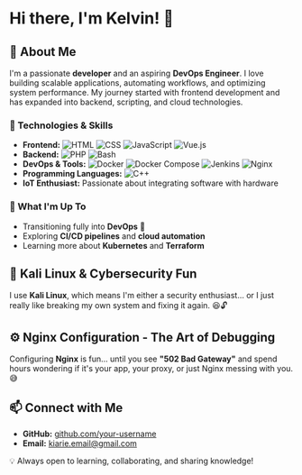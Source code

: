 # Hi there, I'm Kelvin! 👋

## 🚀 About Me
I'm a passionate **developer** and an aspiring **DevOps Engineer**. I love building scalable applications, automating workflows, and optimizing system performance. My journey started with frontend development and has expanded into backend, scripting, and cloud technologies.

### 🔧 Technologies & Skills
- **Frontend:** ![HTML](https://img.shields.io/badge/HTML5-%23E34F26.svg?style=flat&logo=html5&logoColor=white) ![CSS](https://img.shields.io/badge/CSS3-%231572B6.svg?style=flat&logo=css3&logoColor=white) ![JavaScript](https://img.shields.io/badge/JavaScript-%23F7DF1E.svg?style=flat&logo=javascript&logoColor=black) ![Vue.js](https://img.shields.io/badge/Vue.js-%234FC08D.svg?style=flat&logo=vue.js&logoColor=white)
- **Backend:** ![PHP](https://img.shields.io/badge/PHP-%23777BB4.svg?style=flat&logo=php&logoColor=white) ![Bash](https://img.shields.io/badge/Bash-%234EAA25.svg?style=flat&logo=gnu-bash&logoColor=white)
- **DevOps & Tools:** ![Docker](https://img.shields.io/badge/Docker-%230084D6.svg?style=flat&logo=docker&logoColor=white) ![Docker Compose](https://img.shields.io/badge/Docker%20Compose-%230084D6.svg?style=flat&logo=docker&logoColor=white) ![Jenkins](https://img.shields.io/badge/Jenkins-%23D24939.svg?style=flat&logo=jenkins&logoColor=white) ![Nginx](https://img.shields.io/badge/Nginx-%23009639.svg?style=flat&logo=nginx&logoColor=white)
- **Programming Languages:** ![C++](https://img.shields.io/badge/C++-%2300599C.svg?style=flat&logo=c%2B%2B&logoColor=white)
- **IoT Enthusiast:** Passionate about integrating software with hardware

### 🎯 What I'm Up To
- Transitioning fully into **DevOps** 🚀
- Exploring **CI/CD pipelines** and **cloud automation**
- Learning more about **Kubernetes** and **Terraform**

## 🤖 Kali Linux & Cybersecurity Fun
I use **Kali Linux**, which means I'm either a security enthusiast... or I just really like breaking my own system and fixing it again. 😆🔓

## ⚙️ Nginx Configuration - The Art of Debugging
Configuring **Nginx** is fun... until you see **"502 Bad Gateway"** and spend hours wondering if it's your app, your proxy, or just Nginx messing with you. 😅

## 📫 Connect with Me
- **GitHub:** [github.com/your-username](https://github.com/kiavin)
- **Email:** kiarie.email@gmail.com

💡 Always open to learning, collaborating, and sharing knowledge!

